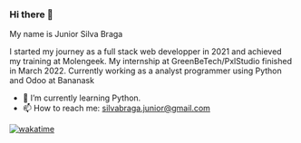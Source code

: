 ### Hi there 👋

My name is Junior Silva Braga

I started my journey as a full stack web developper in 2021 and achieved my training at Molengeek.
My internship at GreenBeTech/PxlStudio finished in March 2022.
Currently working as a analyst programmer using Python and Odoo at Bananask

- 🌱 I’m currently learning Python.
- 📫 How to reach me: silvabraga.junior@gmail.com

[![wakatime](https://wakatime.com/badge/user/cbbd479b-b3dd-4f21-a006-4a0a3e045282.svg)](https://wakatime.com/@cbbd479b-b3dd-4f21-a006-4a0a3e045282)


<!--
**SilvaJ3/SilvaJ3** is a ✨ _special_ ✨ repository because its `README.md` (this file) appears on your GitHub profile.

Here are some ideas to get you started:

- 🔭 I’m currently working on ...
- 🌱 I’m currently learning ...
- 👯 I’m looking to collaborate on ...
- 🤔 I’m looking for help with ...
- 💬 Ask me about ...
- 📫 How to reach me: ...
- 😄 Pronouns: ...
- ⚡ Fun fact: ...
-->
